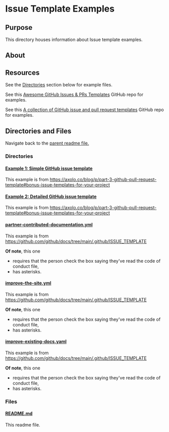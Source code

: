 # Issue Template Examples

## Purpose

This directory houses information about Issue template examples.

## About

## Resources

See the [Directories](./README.md#directories) section below for example files.

See this [Awesome GitHub Issues & PRs Templates](https://github.com/devspace/awesome-github-templates) GitHub repo for examples.

See this [A collection of GitHub issue and pull request templates](https://github.com/stevemao/github-issue-templates?tab=readme-ov-file) GitHub repo for examples.

## Directories and Files

Navigate back to the [parent readme file.](../README.md)

### Directories

#### [Example 1: Simple GitHub issue template](./Example1Axolo.md)

This example is from https://axolo.co/blog/p/part-3-github-pull-request-template#bonus-issue-templates-for-your-project

#### [Example 2: Detailed GitHub issue template](./Example2Axolo.md)

This example is from https://axolo.co/blog/p/part-3-github-pull-request-template#bonus-issue-templates-for-your-project

#### [partner-contributed-documentation.yml](./partner-contributed-documentation.yml)

This example is from https://github.com/github/docs/tree/main/.github/ISSUE_TEMPLATE

**Of note**, this one

- requires that the person check the box saying they've read the code of conduct file,
- has asterisks.

#### [improve-the-site.yml](./improve-the-site.yml)

This example is from https://github.com/github/docs/tree/main/.github/ISSUE_TEMPLATE

**Of note**, this one

- requires that the person check the box saying they've read the code of conduct file,
- has asterisks.

#### [improve-existing-docs.yaml](./improve-existing-docs.yaml)

This example is from https://github.com/github/docs/tree/main/.github/ISSUE_TEMPLATE

**Of note**, this one

- requires that the person check the box saying they've read the code of conduct file,
- has asterisks.

### Files

#### [README.md](./README.md)

This readme file.
